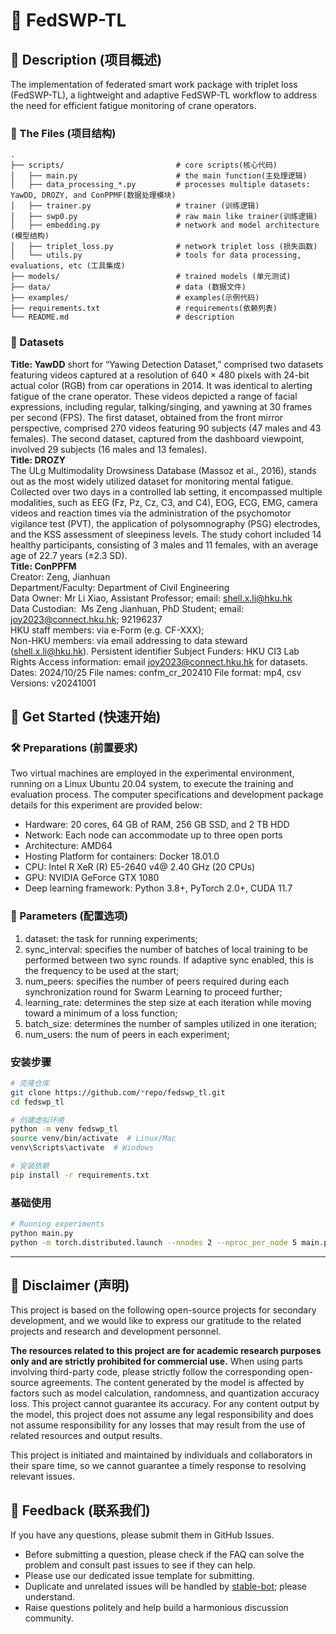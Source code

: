 # 🌟 FedSWP-TL

## 📌 Description (项目概述)
The implementation of federated smart work package with triplet loss (FedSWP-TL), 
a lightweight and adaptive FedSWP-TL workflow to address the need for efficient fatigue monitoring of crane operators.

### 📂 The Files (项目结构)
```
.
├── scripts/                         # core scripts(核心代码)
│   ├── main.py                      # the main function(主处理逻辑)
│   ├── data_processing_*.py         # processes multiple datasets: YawDD, DROZY, and ConPPMF(数据处理模块) 
│   ├── trainer.py                   # trainer (训练逻辑)
│   ├── swp0.py                      # raw main like trainer(训练逻辑)
│   ├── embedding.py                 # network and model architecture (模型结构)
│   ├── triplet_loss.py              # network triplet loss (损失函数)
│   └── utils.py                     # tools for data processing, evaluations, etc (工具集成)
├── models/                          # trained models (单元测试)
├── data/                            # data (数据文件)
├── examples/                        # examples(示例代码)
├── requirements.txt                 # requirements(依赖列表)
└── README.md                        # description
```

### 🚀  Datasets
**Title: YawDD** 
short for “Yawing Detection Dataset,” comprised two datasets featuring videos captured at a resolution of 640 × 480 pixels with 24-bit actual color (RGB) from car operations in 2014. It was identical to alerting fatigue of the crane operator. These videos depicted a range of facial expressions, including regular, talking/singing, and yawning at 30 frames per second (FPS). The first dataset, obtained from the front mirror perspective, comprised 270 videos featuring 90 subjects (47 males and 43 females). The second dataset, captured from the dashboard viewpoint, involved 29 subjects (16 males and 13 females).   
**Title: DROZY**  
The ULg Multimodality Drowsiness Database (Massoz et al., 2016), stands out as the most widely utilized dataset for monitoring mental fatigue. Collected over two days in a controlled lab setting, it encompassed multiple modalities, such as EEG (Fz, Pz, Cz, C3, and C4), EOG, ECG, EMG, camera videos and reaction times via the administration of the psychomotor vigilance test (PVT), the application of polysomnography (PSG) electrodes, and the KSS assessment of sleepiness levels. The study cohort included 14 healthy participants, consisting of 3 males and 11 females, with an average age of 22.7 years (±2.3 SD).  
**Title: ConPPFM**  
Creator: Zeng, Jianhuan  
Department/Faculty: Department of Civil Engineering  
Data Owner: Mr Li Xiao, Assistant Professor; email: shell.x.li@hku.hk  
Data Custodian:  Ms Zeng Jianhuan, PhD Student; email: joy2023@connect.hku.hk; 92196237  
HKU staff members: via e-Form (e.g. CF-XXX);  
Non-HKU members: via email addressing to data steward (shell.x.li@hku.hk).
Persistent identifier
Subject
Funders: HKU CI3 Lab  
Rights
Access information: email joy2023@connect.hku.hk for datasets.  
Dates: 2024/10/25
File names: confm_cr_202410
File format: mp4, csv  
Versions: v20241001  


## 🏃 Get Started (快速开始)

### 🛠 Preparations (前置要求)

Two virtual machines are employed in the experimental environment, running on a Linux Ubuntu 20.04 system, to execute the training and evaluation process. The computer specifications and development package details for this experiment are provided below:
- Hardware: 20 cores, 64 GB of RAM, 256 GB SSD, and 2 TB HDD
- Network: Each node can accommodate up to three open ports
- Architecture: AMD64
- Hosting Platform for containers: Docker 18.01.0
- CPU: Intel R XeR (R) E5-2640 v4@ 2.40 GHz (20 CPUs)
- GPU: NVIDIA GeForce GTX 1080
- Deep learning framework: Python 3.8+, PyTorch 2.0+, CUDA 11.7

### 🔧 Parameters (配置选项)
1. dataset: the task for running experiments;
2. sync_interval: specifies the number of batches of local training to be performed between two sync rounds. If adaptive sync enabled, this is the frequency to be used at the start;
3. num_peers: specifies the number of peers required during each synchronization round for Swarm Learning to proceed further;
4. learning_rate: determines the step size at each iteration while moving toward a minimum of a loss function;
5. batch_size: determines the number of samples utilized in one iteration;
6. num_users: the num of peers in each experiment;

### 安装步骤
```bash
# 克隆仓库
git clone https://github.com/*repo/fedswp_tl.git
cd fedswp_tl

# 创建虚拟环境
python -m venv fedswp_tl
source venv/bin/activate  # Linux/Mac
venv\Scripts\activate  # Windows

# 安装依赖
pip install -r requirements.txt
```

### 基础使用
```bash
# Running experiments
python main.py
python -m torch.distributed.launch --nnodes 2 --nproc_per_node 5 main.py
```
---

## 📜 Disclaimer (声明)
This project is based on the following open-source projects for secondary development, and we would like to express our gratitude to the related projects and research and development personnel.

**The resources related to this project are for academic research purposes only and are strictly prohibited for commercial use.** When using parts involving third-party code, please strictly follow the corresponding open-source agreements. The content generated by the model is affected by factors such as model calculation, randomness, and quantization accuracy loss. This project cannot guarantee its accuracy. For any content output by the model, this project does not assume any legal responsibility and does not assume responsibility for any losses that may result from the use of related resources and output results.

This project is initiated and maintained by individuals and collaborators in their spare time, so we cannot guarantee a timely response to resolving relevant issues.

## 🤝 Feedback (联系我们)

If you have any questions, please submit them in GitHub Issues.

- Before submitting a question, please check if the FAQ can solve the problem and consult past issues to see if they can help.
- Please use our dedicated issue template for submitting.
- Duplicate and unrelated issues will be handled by [stable-bot](https://github.com/marketplace/stale); please understand.
- Raise questions politely and help build a harmonious discussion community.
